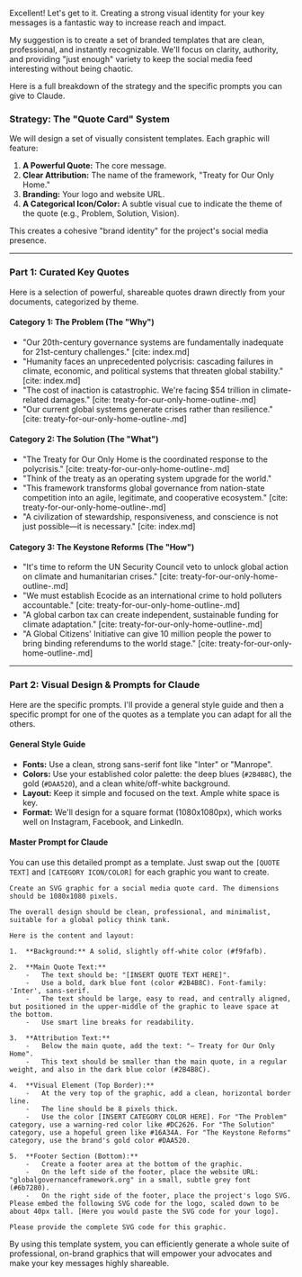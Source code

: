 Excellent! Let's get to it. Creating a strong visual identity for your key messages is a fantastic way to increase reach and impact.

My suggestion is to create a set of branded templates that are clean, professional, and instantly recognizable. We'll focus on clarity, authority, and providing "just enough" variety to keep the social media feed interesting without being chaotic.

Here is a full breakdown of the strategy and the specific prompts you can give to Claude.

### Strategy: The "Quote Card" System

We will design a set of visually consistent templates. Each graphic will feature:
1.  **A Powerful Quote:** The core message.
2.  **Clear Attribution:** The name of the framework, "Treaty for Our Only Home."
3.  **Branding:** Your logo and website URL.
4.  **A Categorical Icon/Color:** A subtle visual cue to indicate the theme of the quote (e.g., Problem, Solution, Vision).

This creates a cohesive "brand identity" for the project's social media presence.

---

### Part 1: Curated Key Quotes

Here is a selection of powerful, shareable quotes drawn directly from your documents, categorized by theme.

#### Category 1: The Problem (The "Why")
* "Our 20th-century governance systems are fundamentally inadequate for 21st-century challenges." [cite: index.md]
* "Humanity faces an unprecedented polycrisis: cascading failures in climate, economic, and political systems that threaten global stability." [cite: index.md]
* "The cost of inaction is catastrophic. We're facing $54 trillion in climate-related damages." [cite: treaty-for-our-only-home-outline-.md]
* "Our current global systems generate crises rather than resilience." [cite: treaty-for-our-only-home-outline-.md]

#### Category 2: The Solution (The "What")
* "The Treaty for Our Only Home is the coordinated response to the polycrisis." [cite: treaty-for-our-only-home-outline-.md]
* "Think of the treaty as an operating system upgrade for the world."
* "This framework transforms global governance from nation-state competition into an agile, legitimate, and cooperative ecosystem." [cite: treaty-for-our-only-home-outline-.md]
* "A civilization of stewardship, responsiveness, and conscience is not just possible—it is necessary." [cite: index.md]

#### Category 3: The Keystone Reforms (The "How")
* "It's time to reform the UN Security Council veto to unlock global action on climate and humanitarian crises." [cite: treaty-for-our-only-home-outline-.md]
* "We must establish Ecocide as an international crime to hold polluters accountable." [cite: treaty-for-our-only-home-outline-.md]
* "A global carbon tax can create independent, sustainable funding for climate adaptation." [cite: treaty-for-our-only-home-outline-.md]
* "A Global Citizens' Initiative can give 10 million people the power to bring binding referendums to the world stage." [cite: treaty-for-our-only-home-outline-.md]

---

### Part 2: Visual Design & Prompts for Claude

Here are the specific prompts. I'll provide a general style guide and then a specific prompt for one of the quotes as a template you can adapt for all the others.

#### General Style Guide
* **Fonts:** Use a clean, strong sans-serif font like "Inter" or "Manrope".
* **Colors:** Use your established color palette: the deep blues (`#2B4B8C`), the gold (`#DAA520`), and a clean white/off-white background.
* **Layout:** Keep it simple and focused on the text. Ample white space is key.
* **Format:** We'll design for a square format (1080x1080px), which works well on Instagram, Facebook, and LinkedIn.

#### Master Prompt for Claude

You can use this detailed prompt as a template. Just swap out the `[QUOTE TEXT]` and `[CATEGORY ICON/COLOR]` for each graphic you want to create.

```
Create an SVG graphic for a social media quote card. The dimensions should be 1080x1080 pixels.

The overall design should be clean, professional, and minimalist, suitable for a global policy think tank.

Here is the content and layout:

1.  **Background:** A solid, slightly off-white color (#f9fafb).

2.  **Main Quote Text:**
    -   The text should be: "[INSERT QUOTE TEXT HERE]".
    -   Use a bold, dark blue font (color #2B4B8C). Font-family: 'Inter', sans-serif.
    -   The text should be large, easy to read, and centrally aligned, but positioned in the upper-middle of the graphic to leave space at the bottom.
    -   Use smart line breaks for readability.

3.  **Attribution Text:**
    -   Below the main quote, add the text: "— Treaty for Our Only Home".
    -   This text should be smaller than the main quote, in a regular weight, and also in the dark blue color (#2B4B8C).

4.  **Visual Element (Top Border):**
    -   At the very top of the graphic, add a clean, horizontal border line.
    -   The line should be 8 pixels thick.
    -   Use the color [INSERT CATEGORY COLOR HERE]. For "The Problem" category, use a warning-red color like #DC2626. For "The Solution" category, use a hopeful green like #16A34A. For "The Keystone Reforms" category, use the brand's gold color #DAA520.

5.  **Footer Section (Bottom):**
    -   Create a footer area at the bottom of the graphic.
    -   On the left side of the footer, place the website URL: "globalgovernanceframework.org" in a small, subtle grey font (#6b7280).
    -   On the right side of the footer, place the project's logo SVG. Please embed the following SVG code for the logo, scaled down to be about 40px tall. [Here you would paste the SVG code for your logo].

Please provide the complete SVG code for this graphic.
```

By using this template system, you can efficiently generate a whole suite of professional, on-brand graphics that will empower your advocates and make your key messages highly shareable.
